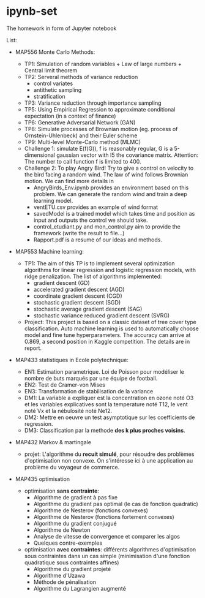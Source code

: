 # ipynb-set
The homework in form of Jupyter notebook

List:
* MAP556 Monte Carlo Methods:
    * TP1: Simulation of random variables + Law of large numbers + Central limit theorem
    * TP2: Serveral methods of variance reduction
         * control variates
         * antithetic sampling
         * stratification
    * TP3: Variance reduction through importance sampling
    * TP5: Using Empirical Regression to approximate conditional expectation (in a context of finance)
    * TP6: Generative Adversarial Network (GAN)
    * TP8: Simulate processes of Brownian motion (eg. process of Ornstein-Uhlenbeck) and their Euler scheme 
    * TP9: Multi-level Monte-Carlo method (MLMC)
    * Challenge 1: simulate E(f(G)), f is reasonably regular, G is a 5-dimensional gaussian vector with I5 the covariance matrix. Attention: The number to call function f is limited to 400. 
    * Challenge 2: To play Angry Bird! Try to give a control on velocity to the bird facing a random wind. The law of wind follows Brownian motion. We can find more details in 
         - AngryBirds_Env.ipynb provides an environment based on this problem. We can generate the random wind and train a deep learning model.
         - ventETU.csv provides an example of wind format
         - savedModel is a trained model which takes time and position as input and outputs the control we should take.
         - control_etudiant.py and mon_control.py aim to provide the framework (write the result to file...)
         - Rapport.pdf is a resume of our ideas and methods. 

* MAP553 Machine learning:
    * TP1: The aim of this TP is to implement several optimization algorithms for linear regression and logistic regression models, with ridge penalization. The list of algorithms implemented:
        * gradient descent (GD)
        * accelerated gradient descent (AGD)
        * coordinate gradient descent (CGD)
        * stochastic gradient descent (SGD)
        * stochastic average gradient descent (SAG)
        * stochastic variance reduced gradient descent (SVRG) 
   * Project: This project is based on a classic dataset of tree cover type classification. Auto machine learning is used to automatically choose model and fine tune hyperparameters. The accuracy can arrive at 0.869, a second position in Kaggle competition. The details are in report. 


* MAP433 statistiques in Ecole polytechnique: 
    * EN1: Estimation parametrique. Loi de Poisson pour modéliser le nombre de buts marqués par une équipe de football.
    * EN2: Test de Cramer-von Mises
    * EN3: Transformation de stabilisation de la variance
    * DM1: La variable a expliquer est la concentration en ozone noté O3 et les variables explicatives sont la temperature noté T12, le vent noté Vx et la nébulosité noté Ne12.
    * DM2: Mettre en oeuvre un test asymptotique sur les coefficients de regression.
    * DM3: Classification par la methode **des k plus proches voisins**.


* MAP432 Markov & martingale
    * projet: L'algorithme du **recuit simulé**, pour résoudre des problèmes d'optimisation non convexe. On s'intéresse ici à une application au problème du voyageur de commerce.


* MAP435 optimisation 
    * optimisation **sans contrainte**: 
         * Algorithme de gradient à pas fixe
         * Algorithme du gradient pas optimal (le cas de fonction quadratic)
         * Algorithme de Nesterov (fonctions convexes)
         * Algorithme de Nesterov (fonctions fortement convexes)
         * Algorithme du gradient conjugué
         * Algorithme de Newton
         * Analyse de vitesse de convergence et comparer les algos
         * Quelques contre-exemples
    * optimisation **avec contraintes**: différents algorithmes d'optimisation sous contraintes dans un cas simple (minimisation d'une fonction quadratique sous contraintes affines)
         * Algorithme du gradient projeté
         * Algorithme d'Uzawa
         * Méthode de pénalisation
         * Algorithme du Lagrangien augmenté
